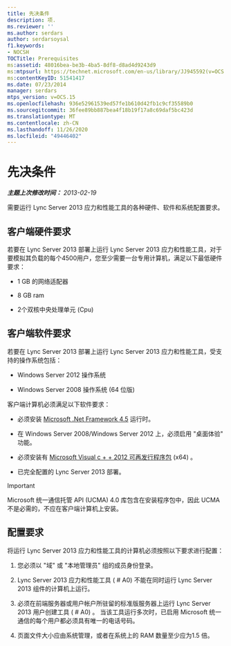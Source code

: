 ```yaml
---
title: 先决条件
description: 项.
ms.reviewer: ''
ms.author: serdars
author: serdarsoysal
f1.keywords:
- NOCSH
TOCTitle: Prerequisites
ms:assetid: 48016bea-be3b-4ba5-8df8-d8ad4d9243d9
ms:mtpsurl: https://technet.microsoft.com/en-us/library/JJ945592(v=OCS.15)
ms:contentKeyID: 51541417
ms.date: 07/23/2014
manager: serdars
mtps_version: v=OCS.15
ms.openlocfilehash: 936e52961539ed57fe1b610d42fb1c9cf35589b0
ms.sourcegitcommit: 36fee89bb887bea4f18b19f17a8c69daf5bc423d
ms.translationtype: MT
ms.contentlocale: zh-CN
ms.lasthandoff: 11/26/2020
ms.locfileid: "49446402"
---
```

# <a name="prerequisites"></a>先决条件

<div data-xmlns="http://www.w3.org/1999/xhtml">

<div class="topic" data-xmlns="http://www.w3.org/1999/xhtml" data-msxsl="urn:schemas-microsoft-com:xslt" data-cs="https://msdn.microsoft.com/">

<div data-asp="https://msdn2.microsoft.com/asp">



</div>

<div id="mainSection">

<div id="mainBody">

<span> </span>

_**主题上次修改时间：** 2013-02-19_

需要运行 Lync Server 2013 应力和性能工具的各种硬件、软件和系统配置要求。

<div>

## <a name="client-hardware-requirements"></a>客户端硬件要求

若要在 Lync Server 2013 部署上运行 Lync Server 2013 应力和性能工具，对于要模拟其负载的每个4500用户，您至少需要一台专用计算机，满足以下最低硬件要求：

  - 1 GB 的网络适配器

  - 8 GB ram

  - 2个双核中央处理单元 (Cpu) 

</div>

<div>

## <a name="client-software-requirements"></a>客户端软件要求

若要在 Lync Server 2013 部署上运行 Lync Server 2013 应力和性能工具，受支持的操作系统包括：

  - Windows Server 2012 操作系统

  - Windows Server 2008 操作系统 (64 位版) 

客户端计算机必须满足以下软件要求：

  - 必须安装 [Microsoft .Net Framework 4.5](https://go.microsoft.com/fwlink/?linkid=143212) 运行时。

  - 在 Windows Server 2008/Windows Server 2012 上，必须启用 "桌面体验" 功能。

  - 必须安装有 [Microsoft Visual c + + 2012 可再发行程序包](https://go.microsoft.com/fwlink/?linkid=143216) (x64) 。

  - 已完全配置的 Lync Server 2013 部署。

<div>


> [!IMPORTANT]  
> Microsoft 统一通信托管 API (UCMA) 4.0 库包含在安装程序包中，因此 UCMA 不是必需的，不应在客户端计算机上安装。



</div>

</div>

<div>

## <a name="configuration-requirements"></a>配置要求

将运行 Lync Server 2013 应力和性能工具的计算机必须按照以下要求进行配置：

1.  您必须以 "域" 或 "本地管理员" 组的成员身份登录。

2.  Lync Server 2013 应力和性能工具 ( # A0) 不能在同时运行 Lync Server 2013 组件的计算机上运行。

3.  必须在前端服务器或用户帐户所驻留的标准版服务器上运行 Lync Server 2013 用户创建工具 ( # A0) 。 当该工具运行多次时，已启用 Microsoft 统一通信的每个用户都必须具有唯一的电话号码。

4.  页面文件大小应由系统管理，或者在系统上的 RAM 数量至少应为1.5 倍。

</div>

</div>

<span> </span>

</div>

</div>

</div>

